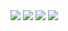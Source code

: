 

<!--
**lizarttt/lizarttt** is a ✨ _special_ ✨ repository because its `README.md` (this file) appears on your GitHub profile.

Here are some ideas to get you started:

- 🔭 I’m currently working on ...
- 🌱 I’m currently learning ...
- 👯 I’m looking to collaborate on ...
- 🤔 I’m looking for help with ...
- 💬 Ask me about ...
- 📫 How to reach me: ...
- 😄 Pronouns: ...
- ⚡ Fun fact: ...
-->

  <img src="https://sun9-70.userapi.com/impg/ZeCc9C-eAh2ukIcu1A9MuA0M4T-lG52_Rqdq6A/fgxZqf2cj3k.jpg?size=1920x400&quality=95&sign=c36e2171a9f54517a4c3344ae0632dd6&type=album">
   <img src="https://sun9-62.userapi.com/impg/Ljp3r457YJFdwvbOwhZE666SgFwQR1cFNB_mfg/t6TUJITA3Ro.jpg?size=1920x131&quality=95&sign=433b97c8e60a0f41f7e0e00137e10d4b&type=album">
      <img src="https://sun9-39.userapi.com/impg/llorFGuJSmM8U1hkAxTQXMw0G2ld17xcs60iog/KBsrkQv1wEQ.jpg?size=900x780&quality=95&sign=95d7f27964eea74b6c08eab5a0448e1d&type=album" >
      <img src='https://sun9-88.userapi.com/impg/KUGzXTqkm-eDTEl3q1ESO8IKSnR1FwaXthWRCQ/Q9P3uRSpjBM.jpg?size=1626x498&quality=95&sign=d2bd678e93b9a16163bb78a580b43051&type=album' >





